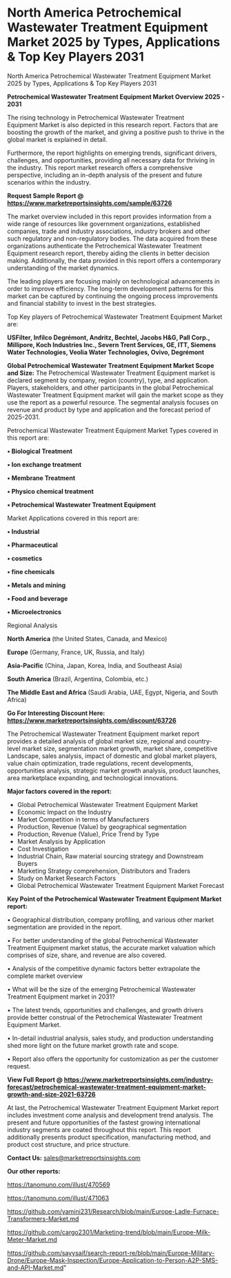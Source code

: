 # North America Petrochemical Wastewater Treatment Equipment Market 2025 by Types, Applications & Top Key Players 2031
 North America Petrochemical Wastewater Treatment Equipment Market 2025 by Types, Applications & Top Key Players 2031

<Strong> Petrochemical Wastewater Treatment Equipment Market Overview 2025 - 2031</strong>

The rising technology in Petrochemical Wastewater Treatment Equipment Market is also depicted in this research report. Factors that are boosting the growth of the market, and giving a positive push to thrive in the global market is explained in detail.

Furthermore, the report highlights on emerging trends, significant drivers, challenges, and opportunities, providing all necessary data for thriving in the industry. This report market research offers a comprehensive perspective, including an in-depth analysis of the present and future scenarios within the industry.

<strong>Request Sample Report @ <a href=https://www.marketreportsinsights.com/sample/63726>https://www.marketreportsinsights.com/sample/63726</a></strong>

The market overview included in this report provides information from a wide range of resources like government organizations, established companies, trade and industry associations, industry brokers and other such regulatory and non-regulatory bodies. The data acquired from these organizations authenticate the Petrochemical Wastewater Treatment Equipment research report, thereby aiding the clients in better decision making. Additionally, the data provided in this report offers a contemporary understanding of the market dynamics.

The leading players are focusing mainly on technological advancements in order to improve efficiency. The long-term development patterns for this market can be captured by continuing the ongoing process improvements and financial stability to invest in the best strategies.

Top Key players of Petrochemical Wastewater Treatment Equipment Market are:

<strong>USFilter, Infilco Degrémont, Andritz, Bechtel, Jacobs H&G, Pall Corp., Millipore, Koch Industries Inc., Severn Trent Services, GE, ITT, Siemens Water Technologies, Veolia Water Technologies, Ovivo, Degrémont</strong>

<strong><b>Global Petrochemical Wastewater Treatment Equipment Market Scope and Size:</b></strong>
The Petrochemical Wastewater Treatment Equipment market is declared segment by company, region (country), type, and application. Players, stakeholders, and other participants in the global Petrochemical Wastewater Treatment Equipment market will gain the market scope as they use the report as a powerful resource. The segmental analysis focuses on revenue and product by type and application and the forecast period of 2025-2031.

Petrochemical Wastewater Treatment Equipment Market Types covered in this report are:

<strong>• Biological Treatment

• Ion exchange treatment

• Membrane Treatment

• Physico chemical treatment

• Petrochemical Wastewater Treatment Equipment</strong>

Market Applications covered in this report are:

<strong>• Industrial

• Pharmaceutical

• cosmetics

• fine chemicals

• Metals and mining

• Food and beverage

• Microelectronics</strong> 

Regional Analysis

<strong>North America</strong> (the United States, Canada, and Mexico)

<strong>Europe</strong> (Germany, France, UK, Russia, and Italy)

<strong>Asia-Pacific</strong> (China, Japan, Korea, India, and Southeast Asia)

<strong>South America</strong> (Brazil, Argentina, Colombia, etc.)

<strong>The Middle East and Africa</strong> (Saudi Arabia, UAE, Egypt, Nigeria, and South Africa)

<strong>Go For Interesting Discount Here: <a href=https://www.marketreportsinsights.com/discount/63726>https://www.marketreportsinsights.com/discount/63726</a></strong>

The Petrochemical Wastewater Treatment Equipment market report provides a detailed analysis of global market size, regional and country-level market size, segmentation market growth, market share, competitive Landscape, sales analysis, impact of domestic and global market players, value chain optimization, trade regulations, recent developments, opportunities analysis, strategic market growth analysis, product launches, area marketplace expanding, and technological innovations.

<strong><b>Major factors covered in the report:</b></strong>
<ul>
  <li>Global Petrochemical Wastewater Treatment Equipment Market </li>
  <li>Economic Impact on the Industry</li>
  <li>Market Competition in terms of Manufacturers</li>
  <li>Production, Revenue (Value) by geographical segmentation</li>
  <li>Production, Revenue (Value), Price Trend by Type</li>
  <li>Market Analysis by Application</li>
  <li>Cost Investigation</li>
  <li>Industrial Chain, Raw material sourcing strategy and Downstream Buyers</li>
  <li>Marketing Strategy comprehension, Distributors and Traders</li>
  <li>Study on Market Research Factors</li>
  <li>Global Petrochemical Wastewater Treatment Equipment Market Forecast</li>
</ul>

<strong><b>Key Point of the Petrochemical Wastewater Treatment Equipment Market report:</b></strong>

• Geographical distribution, company profiling, and various other market segmentation are provided in the report.

• For better understanding of the global Petrochemical Wastewater Treatment Equipment market status, the accurate market valuation which comprises of size, share, and revenue are also covered.

• Analysis of the competitive dynamic factors better extrapolate the complete market overview

• What will be the size of the emerging Petrochemical Wastewater Treatment Equipment market in 2031?

• The latest trends, opportunities and challenges, and growth drivers provide better construal of the Petrochemical Wastewater Treatment Equipment Market.

• In-detail industrial analysis, sales study, and production understanding shed more light on the future market growth rate and scope.

• Report also offers the opportunity for customization as per the customer request.

<strong><b>View Full Report @ <a href=https://www.marketreportsinsights.com/industry-forecast/petrochemical-wastewater-treatment-equipment-market-growth-and-size-2021-63726>https://www.marketreportsinsights.com/industry-forecast/petrochemical-wastewater-treatment-equipment-market-growth-and-size-2021-63726</a></b></strong>


At last, the Petrochemical Wastewater Treatment Equipment Market report includes investment come analysis and development trend analysis. The present and future opportunities of the fastest growing international industry segments are coated throughout this report. This report additionally presents product specification, manufacturing method, and product cost structure, and price structure.

<strong>Contact Us:</strong>
sales@marketreportsinsights.com

<strong>Our other reports:</strong>

<a href=https://tanomuno.com/illust/470569>https://tanomuno.com/illust/470569</a>

<a href=https://tanomuno.com/illust/471063>https://tanomuno.com/illust/471063</a>

<a href=https://github.com/yamini231/Research/blob/main/Europe-Ladle-Furnace-Transformers-Market.md>https://github.com/yamini231/Research/blob/main/Europe-Ladle-Furnace-Transformers-Market.md</a>

<a href=https://github.com/cargo2301/Marketing-trend/blob/main/Europe-Milk-Meter-Market.md>https://github.com/cargo2301/Marketing-trend/blob/main/Europe-Milk-Meter-Market.md</a>

<a href=https://github.com/sayysaif/search-report-re/blob/main/Europe-Military-Drone/Europe-Mask-Inspection/Europe-Application-to-Person-A2P-SMS-and-API-Market.md>https://github.com/sayysaif/search-report-re/blob/main/Europe-Military-Drone/Europe-Mask-Inspection/Europe-Application-to-Person-A2P-SMS-and-API-Market.md</a>"
